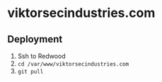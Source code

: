 # viktorsecindustries.com

## Deployment

1. Ssh to Redwood
2. `cd /var/www/viktorsecindustries.com`
3. `git pull`